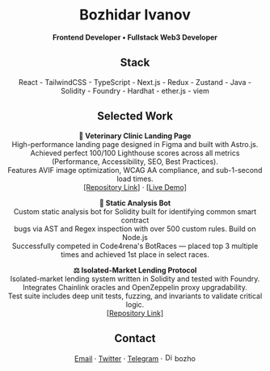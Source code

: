 <h1 align="center">Bozhidar Ivanov</h1>
<p align="center">
  <strong>Frontend Developer • Fullstack Web3 Developer</strong><br>
</p>

<h2 align="center">Stack</h2>

<p align="center">
  React - TailwindCSS - TypeScript - Next.js - Redux - Zustand - Java - Solidity - Foundry - Hardhat - ether.js - viem<br>
</p>

<h2 align="center">Selected Work</h2>

<p align="center">
  <strong>🏥 Veterinary Clinic Landing Page</strong><br>
  High-performance landing page designed in Figma and built with Astro.js.<br>
  Achieved perfect 100/100 Lighthouse scores across all metrics (Performance, Accessibility, SEO, Best Practices).<br>
  Features AVIF image optimization, WCAG AA compliance, and sub-1-second load times.<br>
  <a href="https://github.com/notbozho/titivet">[Repository Link]</a> · <a href="https://titivet.netlify.app">[Live Demo]</a>
</p>

<p align="center">
  <strong>🤖 Static Analysis Bot</strong><br>
  Custom static analysis bot for Solidity built for identifying common smart contract<br> bugs via AST and Regex inspection with over 500 custom rules. Build on Node.js<br>
  Successfully competed in Code4rena's BotRaces — placed top 3 multiple times and achieved 1st place in select races.<br>
</p>

<p align="center">
  <strong>⚖️ Isolated-Market Lending Protocol</strong><br>
  Isolated-market lending system written in Solidity and tested with Foundry.<br>
  Integrates Chainlink oracles and OpenZeppelin proxy upgradability.<br>
  Test suite includes deep unit tests, fuzzing, and invariants to validate critical logic.<br>
  <a href="https://github.com/notbozho/IsolatedLending">[Repository Link]</a>
</p>

<h2 align="center">Contact</h2>
<p align="center">
  <a href="mailto:bozhoivanow@gmail.com">Email</a> · 
  <a href="https://twitter.com/0xBozho">Twitter</a> ·
  <a href="https://t.me/notbozho">Telegram</a> ·
  <img src="https://cdn.jsdelivr.net/gh/simple-icons/simple-icons/icons/discord.svg" alt="Discord" width="16" height="16"> bozho
</p>
